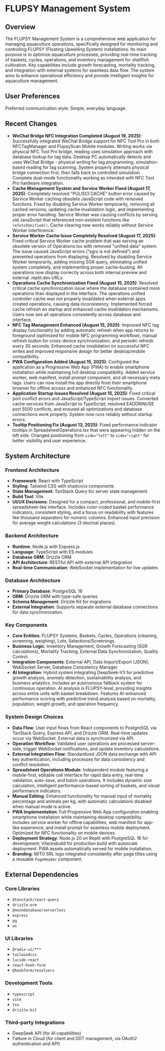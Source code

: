 # FLUPSY Management System

## Overview
The FLUPSY Management System is a comprehensive web application for managing aquaculture operations, specifically designed for monitoring and controlling FLUPSY (Floating Upwelling System) installations. Its main purpose is to optimize aquaculture processes, providing real-time tracking of baskets, cycles, operations, and inventory management for shellfish cultivation. Key capabilities include growth forecasting, mortality tracking, and integration with external systems for seamless data flow. The system aims to enhance operational efficiency and provide intelligent insights for aquaculture management.

## User Preferences
Preferred communication style: Simple, everyday language.

## Recent Changes
- **WeChat Bridge NFC Integration Completed (August 19, 2025)**: Successfully integrated WeChat Bridge support for NFC Tool Pro in both NFCTagManager and FlupsyScan Mobile modules. Writing works via physical NFC Tool Pro bridge, reading uses simulation approach with database lookup for tag data. Desktop PC automatically detects and uses WeChat Bridge - physical writing for tag programming, simulation-based reading for tag scanning. System properly attempts physical bridge connection first, then falls back to controlled simulation. Complete dual-mode functionality working as intended with NFC Tool Pro hardware integration.
- **Cache Management System and Service Worker Fixed (August 17, 2025)**: Completely resolved "PULISCI CACHE" button error caused by Service Worker caching obsolete JavaScript code with removed functions. Fixed by disabling Service Worker temporarily, removing all cached versions, updating cache invalidation logic, and implementing proper error handling. Service Worker was causing conflicts by serving old JavaScript that referenced non-existent functions like `refetchUnified()`. Cache clearing now works reliably without Service Worker interference.
- **Service Worker Cache Issue Completely Resolved (August 17, 2025)**: Fixed critical Service Worker cache problem that was serving an obsolete version of Operations.tsx with removed "unified data" system. The issue caused JavaScript errors ("sgrs is not defined") and prevented operations from displaying. Resolved by disabling Service Worker temporarily, adding missing SGR query, eliminating unified system completely, and implementing proper cache-busting. All operations now display correctly across both internal preview and external .replit.dev URLs.
- **Operations Cache Synchronization Fixed (August 15, 2025)**: Resolved critical cache synchronization issue where the database contained more operations than displayed in the interface. The operations unified controller cache was not properly invalidated when external apps created operations, causing data inconsistency. Implemented forced cache refresh on startup and enhanced cache invalidation mechanisms. Users now see all operations consistently across database and interface.
- **NFC Tag Management Enhanced (August 15, 2025)**: Improved NFC tag display functionality by adding automatic refresh when app returns to foreground (optimized for mobile NFC programming workflow), manual refresh button for cross-device synchronization, and periodic refresh every 30 seconds. Enhanced cache invalidation on successful NFC writes and improved responsive design for better desktop/mobile compatibility.
- **PWA Configuration Added (August 15, 2025)**: Configured the application as a Progressive Web App (PWA) to enable smartphone installation while maintaining full desktop compatibility. Added service worker, web manifest, install prompt component, and all necessary meta tags. Users can now install the app directly from their smartphone browser for offline access and enhanced NFC functionality.
- **Application Startup Issues Resolved (August 15, 2025)**: Fixed critical port conflict errors and JavaScript/TypeScript import issues. Converted cache services from JavaScript to TypeScript, resolved EADDRINUSE port 5000 conflicts, and ensured all optimizations and database connections work properly. System now runs reliably without startup errors.
- **Tooltip Positioning Fix (August 13, 2025)**: Fixed performance indicator tooltips in SpreadsheetOperations.tsx that were appearing hidden on the left side. Changed positioning from `side="left"` to `side="right"` for better visibility and user experience.

## System Architecture

### Frontend Architecture
- **Framework**: React with TypeScript
- **Styling**: Tailwind CSS with shadcn/ui components
- **State Management**: TanStack Query for server state management
- **Build Tool**: Vite
- **UI/UX Decisions**: Designed for a compact, professional, and mobile-first spreadsheet-like interface. Includes color-coded basket performance indicators, consistent styling, and a focus on readability with features like thousand separators for numeric columns. Enhanced input precision for average weight calculations (3 decimal places).

### Backend Architecture
- **Runtime**: Node.js with Express.js
- **Language**: TypeScript with ES modules
- **Database ORM**: Drizzle ORM
- **API Architecture**: RESTful API with external API integration
- **Real-time Communication**: WebSocket implementation for live updates

### Database Architecture
- **Primary Database**: PostgreSQL 16
- **ORM**: Drizzle ORM with type-safe queries
- **Schema Management**: Drizzle Kit for migrations
- **External Integration**: Supports separate external database connections for data synchronization.

### Key Components
- **Core Entities**: FLUPSY Systems, Baskets, Cycles, Operations (cleaning, screening, weighing), Lots, Selections/Screenings.
- **Business Logic**: Inventory Management, Growth Forecasting (SGR calculations), Mortality Tracking, External Data Synchronization, Quality Control.
- **Integration Components**: External API, Data Import/Export (JSON), WebSocket Server, Database Consistency Manager.
- **AI Integration**: Hybrid system integrating DeepSeek-V3 for predictive growth analysis, anomaly detection, sustainability analysis, and business analytics. Includes an autonomous fallback system for continuous operation. AI analysis is FLUPSY-level, providing insights across entire units with basket breakdown. Features AI-enhanced performance scoring with predictive trend analysis based on mortality, population, weight growth, and operation frequency.

### System Design Choices
- **Data Flow**: User input flows from React components to PostgreSQL via TanStack Query, Express API, and Drizzle ORM. Real-time updates occur via WebSocket. External data is synchronized via API.
- **Operation Workflow**: Validated user operations are processed server-side, trigger WebSocket notifications, and update inventory calculations.
- **External Integration Flow**: Standardized JSON data exchange with API key authentication, including processes for data consistency and conflict resolution.
- **Spreadsheet Operations Module**: Independent module featuring a mobile-first, editable cell interface for rapid data entry, real-time validation, auto-save, and batch operations. It includes dynamic size calculation, intelligent performance-based sorting of baskets, and visual performance indicators.
- **Manual Editing**: Enhanced functionality for manual input of mortality percentage and animals per kg, with automatic calculations disabled when manual mode is active.
- **PWA Implementation**: Full Progressive Web App configuration enabling smartphone installation while maintaining desktop compatibility. Includes service worker for offline capabilities, web manifest for app-like experience, and install prompt for seamless mobile deployment. Optimized for NFC functionality on mobile devices.
- **Deployment Strategy**: Node.js 20 on Replit with PostgreSQL 16 for development; Vite/esbuild for production build with autoscale deployment. PWA assets automatically served for mobile installation.
- **Branding**: MITO SRL logo integrated consistently after page titles using a reusable `PageHeader` component.

## External Dependencies

### Core Libraries
- `@tanstack/react-query`
- `drizzle-orm`
- `@neondatabase/serverless`
- `express`
- `pg`
- `ws`

### UI Libraries
- `@radix-ui/***`
- `tailwindcss`
- `lucide-react`
- `react-hook-form`
- `@hookform/resolvers`

### Development Tools
- `typescript`
- `vite`
- `tsx`
- `drizzle-kit`

### Third-party Integrations
- DeepSeek API (for AI capabilities)
- Fatture in Cloud (for client and DDT management, via OAuth2 authentication and API)